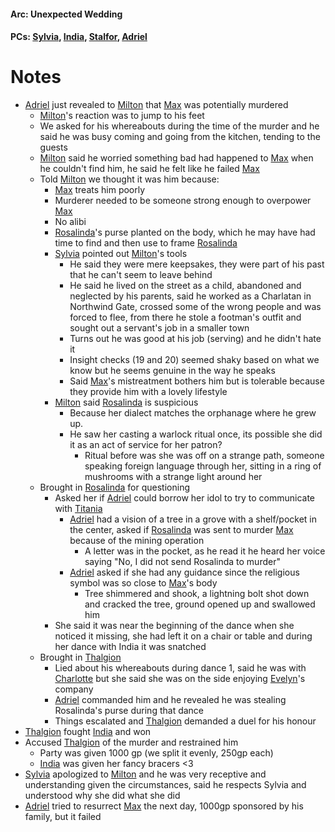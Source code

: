 #### Arc: Unexpected Wedding
#### PCs: [Sylvia](PCs/Past/Sylvia.md), [India](PCs/Current/India.md), [Stalfor](PCs/Current/Stalfor.md), [Adriel](PCs/Past/Adriel.md)

# Notes

- [Adriel](PCs/Past/Adriel.md) just revealed to [Milton](NPCs/Living/Milton.md) that [Max](NPCs/Deceased/Max.md) was potentially murdered
	- [Milton](NPCs/Living/Milton.md)'s reaction was to jump to his feet
	- We asked for his whereabouts during the time of the murder and he said he was busy coming and going from the kitchen, tending to the guests
	- [Milton](NPCs/Living/Milton.md) said he worried something bad had happened to [Max](NPCs/Deceased/Max.md) when he couldn't find him, he said he felt like he failed [Max](NPCs/Deceased/Max.md)
	- Told [Milton](NPCs/Living/Milton.md) we thought it was him because:
		- [Max](NPCs/Deceased/Max.md) treats him poorly
		- Murderer needed to be someone strong enough to overpower [Max](NPCs/Deceased/Max.md)
		- No alibi
		- [Rosalinda](NPCs/Living/Rosalinda.md)'s purse planted on the body, which he may have had time to find and then use to frame [Rosalinda](NPCs/Living/Rosalinda.md)
		- [Sylvia](PCs/Past/Sylvia.md) pointed out [Milton](NPCs/Living/Milton.md)'s tools
			- He said they were mere keepsakes, they were part of his past that he can't seem to leave behind
			- He said he lived on the street as a child, abandoned and neglected by his parents, said he worked as a Charlatan in Northwind Gate, crossed some of the wrong people and was forced to flee, from there he stole a footman's outfit and sought out a servant's job in a smaller town
			- Turns out he was good at his job (serving) and he didn't hate it
			- Insight checks (19 and 20) seemed shaky based on what we know but he seems genuine in the way he speaks
			- Said [Max](NPCs/Deceased/Max.md)'s mistreatment bothers him but is tolerable because they provide him with a lovely lifestyle
		- [Milton](NPCs/Living/Milton.md) said [Rosalinda](NPCs/Living/Rosalinda.md) is suspicious
			- Because her dialect matches the orphanage where he grew up. 
			- He saw her casting a warlock ritual once, its possible she did it as an act of service for her patron?
				- Ritual before was she was off on a strange path, someone speaking foreign language through her, sitting in a ring of mushrooms with a strange light around her
	- Brought in [Rosalinda](NPCs/Living/Rosalinda.md) for questioning
		- Asked her if [Adriel](PCs/Past/Adriel.md) could borrow her idol to try to communicate with [Titania](NPCs/Living/Titania.md)
			- [Adriel](PCs/Past/Adriel.md) had a vision of a tree in a grove with a shelf/pocket in the center, asked if [Rosalinda](NPCs/Living/Rosalinda.md) was sent to murder [Max](NPCs/Deceased/Max.md) because of the mining operation
				- A letter was in the pocket, as he read it he heard her voice saying "No, I did not send Rosalinda to murder"
			- [Adriel](PCs/Past/Adriel.md) asked if she had any guidance since the religious symbol was so close to [Max](NPCs/Deceased/Max.md)'s body
				- Tree shimmered and shook, a lightning bolt shot down and cracked the tree, ground opened up and swallowed him
		- She said it was near the beginning of the dance when she noticed it missing, she had left it on a chair or table and during her dance with India it was snatched
	- Brought in [Thalgion](NPCs/Deceased/Thalgion.md)
		- Lied about his whereabouts during dance 1, said he was with [Charlotte](NPCs/Living/Charlotte.md) but she said she was on the side enjoying [Evelyn](NPCs/Living/Evelyn.md)'s company
		- [Adriel](PCs/Past/Adriel.md) commanded him and he revealed he was stealing Rosalinda's purse during that dance
		- Things escalated and [Thalgion](NPCs/Deceased/Thalgion.md) demanded a duel for his honour
- [Thalgion](NPCs/Deceased/Thalgion.md) fought [India](PCs/Current/India.md) and won
- Accused [Thalgion](NPCs/Deceased/Thalgion.md) of the murder and restrained him
	- Party was given 1000 gp (we split it evenly, 250gp each)
	- [India](PCs/Current/India.md) was given her fancy bracers <3
- [Sylvia](PCs/Past/Sylvia.md) apologized to [Milton](NPCs/Living/Milton.md) and he was very receptive and understanding given the circumstances, said he respects Sylvia and understood why she did what she did
- [Adriel](PCs/Past/Adriel.md) tried to resurrect [Max](NPCs/Deceased/Max.md) the next day, 1000gp sponsored by his family, but it failed